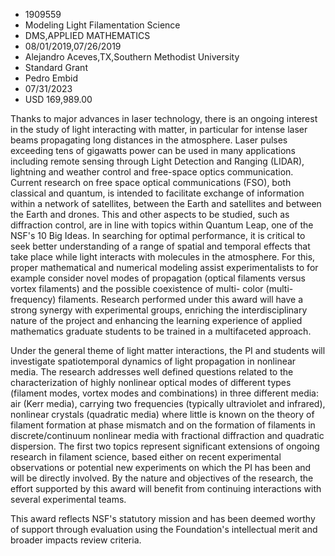 
* 1909559
* Modeling Light Filamentation Science
* DMS,APPLIED MATHEMATICS
* 08/01/2019,07/26/2019
* Alejandro Aceves,TX,Southern Methodist University
* Standard Grant
* Pedro Embid
* 07/31/2023
* USD 169,989.00

Thanks to major advances in laser technology, there is an ongoing interest in
the study of light interacting with matter, in particular for intense laser
beams propagating long distances in the atmosphere. Laser pulses exceeding tens
of gigawatts power can be used in many applications including remote sensing
through Light Detection and Ranging (LIDAR), lightning and weather control and
free-space optics communication. Current research on free space optical
communications (FSO), both classical and quantum, is intended to facilitate
exchange of information within a network of satellites, between the Earth and
satellites and between the Earth and drones. This and other aspects to be
studied, such as diffraction control, are in line with topics within Quantum
Leap, one of the NSF's 10 Big Ideas. In searching for optimal performance, it is
critical to seek better understanding of a range of spatial and temporal effects
that take place while light interacts with molecules in the atmosphere. For
this, proper mathematical and numerical modeling assist experimentalists to for
example consider novel modes of propagation (optical filaments versus vortex
filaments) and the possible coexistence of multi- color (multi-frequency)
filaments. Research performed under this award will have a strong synergy with
experimental groups, enriching the interdisciplinary nature of the project and
enhancing the learning experience of applied mathematics graduate students to be
trained in a multifaceted approach.

Under the general theme of light matter interactions, the PI and students will
investigate spatiotemporal dynamics of light propagation in nonlinear media. The
research addresses well defined questions related to the characterization of
highly nonlinear optical modes of different types (filament modes, vortex modes
and combinations) in three different media: air (Kerr media), carrying two
frequencies (typically ultraviolet and infrared), nonlinear crystals (quadratic
media) where little is known on the theory of filament formation at phase
mismatch and on the formation of filaments in discrete/continuum nonlinear media
with fractional diffraction and quadratic dispersion. The first two topics
represent significant extensions of ongoing research in filament science, based
either on recent experimental observations or potential new experiments on which
the PI has been and will be directly involved. By the nature and objectives of
the research, the effort supported by this award will benefit from continuing
interactions with several experimental teams.

This award reflects NSF's statutory mission and has been deemed worthy of
support through evaluation using the Foundation's intellectual merit and broader
impacts review criteria.

